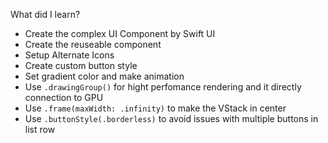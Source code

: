 What did I learn?
- Create the complex UI Component by Swift UI
- Create the reuseable component
- Setup Alternate Icons
- Create custom button style
- Set gradient color and make animation
- Use `.drawingGroup()` for hight perfomance rendering and it directly connection to GPU
- Use `.frame(maxWidth: .infinity)` to make the VStack in center
- Use `.buttonStyle(.borderless)` to avoid issues with multiple buttons in list row
